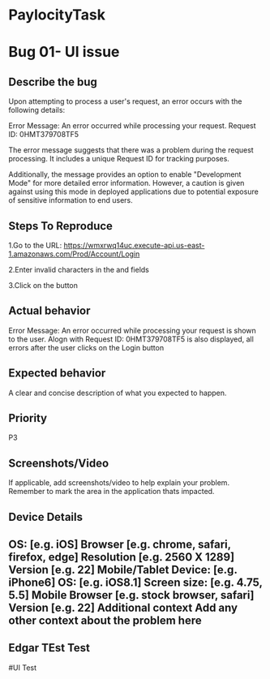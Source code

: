 # PaylocityTask

# Bug 01- UI issue


## Describe the bug
Upon attempting to process a user's request, an error occurs with the following details:

Error Message: An error occurred while processing your request.
Request ID: 0HMT379708TF5

The error message suggests that there was a problem during the request processing. It includes a unique Request ID for tracking purposes.

Additionally, the message provides an option to enable "Development Mode" for more detailed error information. However, a caution is given against using this mode in deployed applications due to potential exposure of sensitive information to end users.

## Steps To Reproduce

1.Go to the URL: https://wmxrwq14uc.execute-api.us-east-1.amazonaws.com/Prod/Account/Login

2.Enter invalid characters in the <Username> and <Password> fields

3.Click on the <Login> button


## Actual behavior
Error Message: An error occurred while processing your request is shown to the user. Alogn with Request ID: 0HMT379708TF5 is also displayed, all errors after the user clicks on the Login button

## Expected behavior
A clear and concise description of what you expected to happen.

## Priority
P3 

## Screenshots/Video
If applicable, add screenshots/video to help explain your problem. Remember to mark the area in the application thats impacted.

## Device Details
OS: [e.g. iOS]
Browser [e.g. chrome, safari, firefox, edge]
Resolution [e.g. 2560 X 1289]
Version [e.g. 22]
Mobile/Tablet
Device: [e.g. iPhone6]
OS: [e.g. iOS8.1]
Screen size: [e.g. 4.75, 5.5]
Mobile Browser [e.g. stock browser, safari]
Version [e.g. 22]
Additional context
Add any other context about the problem here
-----------------------------------------------------------------------------------


## Edgar TEst Test
#UI Test
